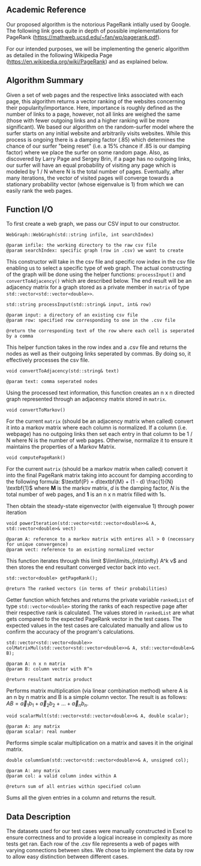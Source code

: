 ## Academic Reference

Our proposed algorithm is the notorious PageRank intially used by Google.
The following link goes quite in depth of possible implementations for PageRank (https://mathweb.ucsd.edu/~fan/wp/pagerank.pdf).

For our intended purposes, we will be implementing the generic algorithm as detailed in the following Wikipedia Page (https://en.wikipedia.org/wiki/PageRank) and as explained below.

## Algorithm Summary

Given a set of web pages and the respective links associated with each page, this algorithm returns a vector ranking of the websites concerning their popularity/importance. Here, importance is roughly defined as the number of links to a page, however, not all links are weighed the same (those with fewer outgoing links and a higher ranking will be more significant). We based our algorithm on the random-surfer model where the surfer starts on any initial website and arbitrarily visits websites. While this process is ongoing there is a damping factor (.85) which determines the chance of our surfer "being reset" (i.e. a 15% chance if .85 is our damping factor) where we place the surfer on some random page. Also, as discovered by Larry Page and Sergey Brin, if a page has no outgoing links, our surfer will have an equal probability of visiting any page which is modeled by 1 / N where N is the total number of pages. Eventually, after many iterations, the vector of visited pages will converge towards a stationary probability vector (whose eigenvalue is 1) from which we can easily rank the web pages.

## Function I/O 

To first create a web graph, we pass our CSV input to our constructor.

`WebGraph::WebGraph(std::string infile, int searchIndex)`
```
@param infile: the working directory to the raw csv file
@param searchIndex: specific graph (row in .csv) we want to create
```

This constructor will take in the csv file and specific row index in the csv file enabling us to select a specific type of web graph. The actual constructing of the graph will be done using the helper functions: 
`processInput()` and `convertToAdjacency()` which are described below. The end result will be an adjacency matrix for a graph stored as a private member in `matrix` of type `std::vector<std::vector<double>>`.

`std::string processInput(std::string& input, int& row)`
```
@param input: a directory of an existing csv file
@param row: specified row corresponding to one in the .csv file

@return the corresponding text of the row where each cell is seperated by a comma
```

This helper function takes in the row index and a .csv file and returns the nodes as well as their outgoing links seperated by commas. By doing so, it effectively processes the csv file.


`void convertToAdjacency(std::string& text)`
```
@param text: comma seperated nodes
```

Using the processed text information, this function creates an n x n directed graph represented through an adjacency matrix stored in `matrix`.

`void convertToMarkov()`

For the current `matrix` (should be an adjacency matrix when called) convert it into a markov matrix where each column is normalized. If a column (i.e. webpage) has no outgoing links then set each entry in that column to be 1 / N where N is the number of web pages. Otherwise, normalize it to ensure it maintains the properties of a Markov Matrix.

`void computePageRank()`

For the current `matrix` (should be a markov matrix when called) convert it into the final PageRank matrix taking into account for damping according to the following formula:
$\textbf{P} =  d\textbf{M} + (1 - d) \frac{1}{N} \textbf{1}$
where $\textbf{M}$ is the markov matrix, $d$ is the damping factor, $N$ is the total number of web pages, and $\textbf{1}$ is an n x n matrix filled with 1s.

Then obtain the steady-state eigenvector (with eigenvalue 1) through power iteration

`void powerIteration(std::vector<std::vector<double>>& A, std::vector<double>& vect)`
```
@param A: reference to a markov matrix with entires all > 0 (necessary for unique convergence)
@param vect: reference to an existing normalized vector
```
This function iterates through this limit $\lim\limits_{n\to\infty} A^k v$ and then stores the end resultant converged vector back into `vect`. 

`std::vector<double> getPageRank();`
```
@return The ranked vectors (in terms of their probabilities)
```
Getter function which fetches and returns the private variable `rankedList` of type `std::vector<double>` storing the ranks of each respective page after their respective rank is calculated. The values stored in `rankedList` are what gets compared to the expected PageRank vector in the test cases. The expected values in the test cases are calculated manually and allow us to confirm the accuracy of the program's calculations.

`std::vector<std::vector<double>> colMatrixMul(std::vector<std::vector<double>>& A, std::vector<double>& B);`
```
@param A: n x n matrix 
@param B: column vector with R^n

@return resultant matrix product
```
Performs matrix multiplication (via linear combination method) where A is an n by n matrix and B is a simple column vector. The result is as follows: $AB = \vec{a}_1b_1 + \vec{a}_2b_2 + ... + \vec{a}_nb_n$.

`void scalarMult(std::vector<std::vector<double>>& A, double scalar);`
```
@param A: any matrix
@param scalar: real number
```
Performs simple scalar multiplication on a matrix and saves it in the original matrix.

`double columnSum(std::vector<std::vector<double>>& A, unsigned col);`
```
@param A: any matrix
@param col: a valid column index within A 

@return sum of all entries within specified column
```
Sums all the given entries in a column and returns the result.

## Data Description

The datasets used for our test cases were manually constructed in Excel to ensure correctness and to provide a logical increase in complexity as more tests get ran. Each row of the .csv file represents a web of pages with varying connections between sites. We chose to implement the data by row to allow easy distinction between different cases.



